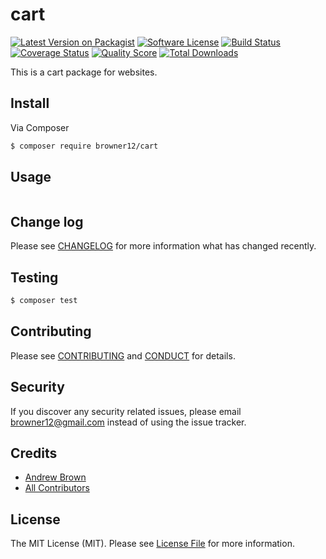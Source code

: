 # cart

[![Latest Version on Packagist][ico-version]][link-packagist]
[![Software License][ico-license]](LICENSE.md)
[![Build Status][ico-travis]][link-travis]
[![Coverage Status][ico-scrutinizer]][link-scrutinizer]
[![Quality Score][ico-code-quality]][link-code-quality]
[![Total Downloads][ico-downloads]][link-downloads]

This is a cart package for websites.

## Install

Via Composer

``` bash
$ composer require browner12/cart
```

## Usage

``` php

```

## Change log

Please see [CHANGELOG](CHANGELOG.md) for more information what has changed recently.

## Testing

``` bash
$ composer test
```

## Contributing

Please see [CONTRIBUTING](CONTRIBUTING.md) and [CONDUCT](CONDUCT.md) for details.

## Security

If you discover any security related issues, please email browner12@gmail.com instead of using the issue tracker.

## Credits

- [Andrew Brown][link-author]
- [All Contributors][link-contributors]

## License

The MIT License (MIT). Please see [License File](LICENSE.md) for more information.

[ico-version]: https://img.shields.io/packagist/v/browner12/cart.svg?style=flat-square
[ico-license]: https://img.shields.io/badge/license-MIT-brightgreen.svg?style=flat-square
[ico-travis]: https://img.shields.io/travis/browner12/cart/master.svg?style=flat-square
[ico-scrutinizer]: https://img.shields.io/scrutinizer/coverage/g/browner12/cart.svg?style=flat-square
[ico-code-quality]: https://img.shields.io/scrutinizer/g/browner12/cart.svg?style=flat-square
[ico-downloads]: https://img.shields.io/packagist/dt/browner12/cart.svg?style=flat-square

[link-packagist]: https://packagist.org/packages/browner12/cart
[link-travis]: https://travis-ci.org/browner12/cart
[link-scrutinizer]: https://scrutinizer-ci.com/g/browner12/cart/code-structure
[link-code-quality]: https://scrutinizer-ci.com/g/browner12/cart
[link-downloads]: https://packagist.org/packages/browner12/cart
[link-author]: https://github.com/browner12
[link-contributors]: ../../contributors
